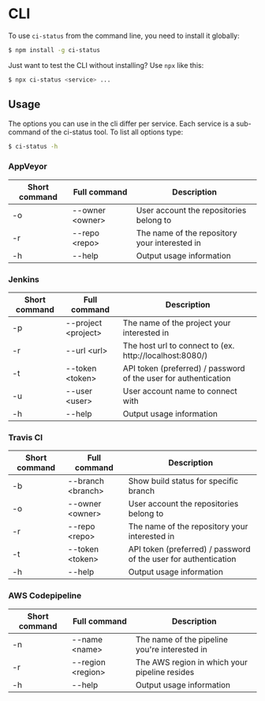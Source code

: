 # CLI

To use `ci-status` from the command line, you need to install it globally:

```bash
$ npm install -g ci-status
```

Just want to test the CLI without installing? Use `npx` like this:

```bash
$ npx ci-status <service> ...
```

## Usage

The options you can use in the cli differ per service. Each service is a sub-command of the ci-status tool. To list all options type:

```bash
$ ci-status -h
```

### AppVeyor

| Short command | Full command | Description |
| ------------- | ------------ |-------------|
| -o | --owner &lt;owner&gt; | User account the repositories belong to |
| -r | --repo &lt;repo&gt; | The name of the repository your interested in |
| -h | --help | Output usage information |

### Jenkins

| Short command | Full command | Description |
| ------------- | ------------ |-------------|
| -p | --project &lt;project&gt; | The name of the project your interested in |
| -r | --url &lt;url&gt; | The host url to connect to (ex. http://localhost:8080/) |
| -t | --token &lt;token&gt; | API token (preferred) / password of the user for authentication |
| -u | --user &lt;user&gt; | User account name to connect with |
| -h | --help | Output usage information |

### Travis CI

| Short command | Full command | Description |
| ------------- | ------------ |-------------|
| -b | --branch &lt;branch&gt; | Show build status for specific branch |
| -o | --owner &lt;owner&gt; | User account the repositories belong to |
| -r | --repo &lt;repo&gt; | The name of the repository your interested in |
| -t | --token &lt;token&gt; | API token (preferred) / password of the user for authentication |
| -h | --help | Output usage information |

### AWS Codepipeline

| Short command | Full command | Description |
| ------------- | ------------ |-------------|
| -n | --name &lt;name&gt; | The name of the pipeline you're interested in |
| -r | --region &lt;region&gt; | The AWS region in which your pipeline resides |
| -h | --help | Output usage information |

